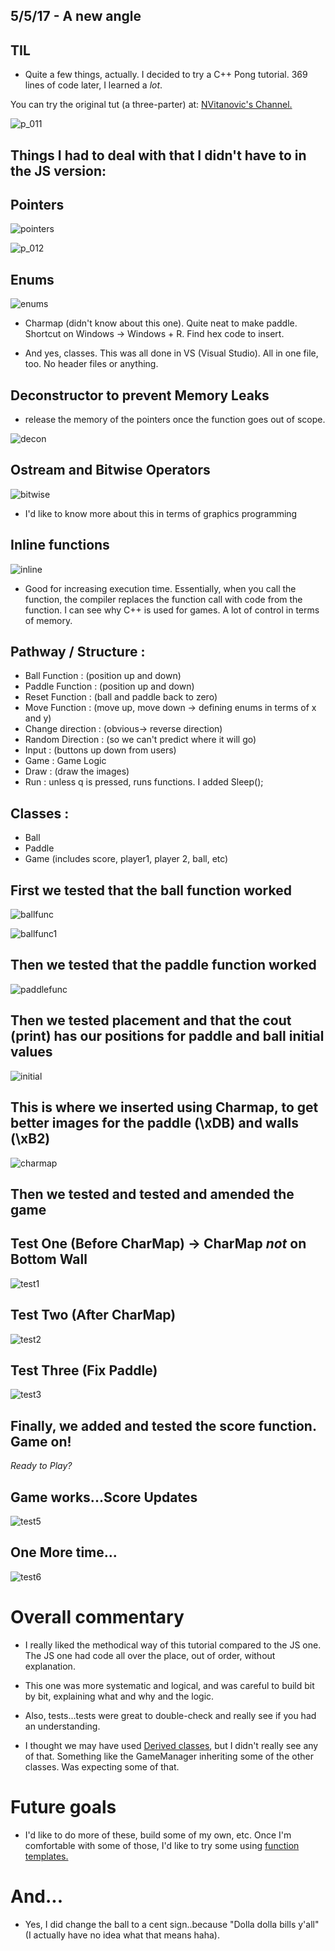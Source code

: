 ## 5/5/17 - A new angle

## TIL

- Quite a few things, actually.
  I decided to try a C++ Pong tutorial.
 369 lines of code later, I learned a *lot*.
 
 You can try the original tut (a three-parter) at: [NVitanovic's Channel.](https://www.youtube.com/watch?v=y8QL62SDlcQ)
  
![p_011](/images/p_011.png)
  
## Things I had to deal with that I didn't have to in the JS version:

## Pointers
 ![pointers](/images/pointers.png)
 
 ![p_012](/images/p_012.png)

## Enums 
 ![enums](/images/enums.png)

- Charmap (didn't know about this one). Quite neat to make paddle.
  Shortcut on Windows -> Windows + R. 
  Find hex code to insert.
  
- And yes, classes. This was all done in VS (Visual Studio). 
  All in one file, too. No header files or anything. 
  
## Deconstructor to prevent Memory Leaks

- release the memory of the pointers once the function goes out of scope. 

![decon](/images/decon.png)
  
## Ostream and Bitwise Operators 

![bitwise](/images/bitwise.png)

- I'd like to know more about this in terms of graphics programming

## Inline functions 

![inline](/images/inline.png)
  
- Good for increasing execution time. 
  Essentially, when you call the function, the compiler replaces the function call
  with code from the function. 
  I can see why C++ is used for games. A lot of control in terms of memory.
  
## Pathway / Structure :

* Ball Function : (position up and down)
* Paddle Function : (position up and down)
* Reset Function : (ball and paddle back to zero)
* Move Function : (move up, move down -> defining enums in terms of x and y)
* Change direction : (obvious-> reverse direction) 
* Random Direction : (so we can't predict where it will go) 
* Input : (buttons up down from users)
* Game : Game Logic 
* Draw : (draw the images) 
* Run : unless q is pressed, runs functions. I added Sleep(); 

## Classes :

* Ball  
* Paddle 
* Game (includes score, player1, player 2, ball, etc) 

## First we tested that the ball function worked 

![ballfunc](/images/p_001.png)

![ballfunc1](/images/p_002.png)

## Then we tested that the paddle function worked

![paddlefunc](/images/p_003.png)

##  Then we tested placement and that the cout (print) has our positions for paddle and ball initial values

![initial](/images/p_004.png)

## This is where we inserted using Charmap, to get better images for the paddle (\xDB) and walls (\xB2)

![charmap](/images/p_005_windowsr.png)

## Then we tested and tested and amended the game

## Test One (Before CharMap) -> CharMap *not* on Bottom Wall
![test1](/images/p_006.png)

## Test Two (After CharMap)
![test2](/images/p_007.png)

## Test Three (Fix Paddle)
![test3](/images/p_008.png)

## Finally, we added and tested the score function. Game on!

 *Ready to Play?*

## Game works...Score Updates
![test5](/images/p_009.png)

## One More time...

![test6](/images/p_0010.png)

# Overall commentary

- I really liked the methodical way of this tutorial compared to the JS one.
  The JS one had code all over the place, out of order, without explanation.
  
- This one was more systematic and logical, and was careful to build bit by bit,
  explaining what and why and the logic. 
  
- Also, tests...tests were great to double-check and really see if you had an understanding.

- I thought we may have used [Derived classes](http://en.cppreference.com/w/cpp/language/derived_class), but I didn't really see any of that. Something like the GameManager inheriting some of the other classes. Was expecting some of that.

# Future goals 

- I'd like to do more of these, build some of my own, etc.
  Once I'm comfortable with some of those, I'd like to try some
  using [function templates.](http://www.cplusplus.com/doc/oldtutorial/templates/)


# And...

- Yes, I did change the ball to a cent sign..because "Dolla dolla bills y'all" 
  (I actually have no idea what that means haha).
  
  



